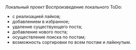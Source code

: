 Локальный проект
Воспроизведение локального ToDo:
- с реализацией лайков;
- добавлением в избранное;
- удаление существующего поста;
- добавление нового поста;
- осуществление поиска по постам;
- возможность сортировки по всем постам и лайкнутым.
